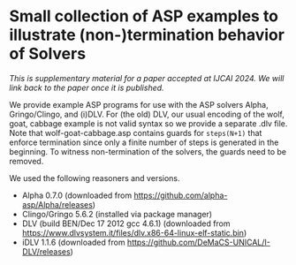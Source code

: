 # Small collection of ASP examples to illustrate (non-)termination behavior of Solvers 

*This is supplementary material for a paper accepted at IJCAI 2024. We will link back to the paper once it is published.*

We provide example ASP programs for use with the ASP solvers 
Alpha, 
Gringo/Clingo, and 
(i)DLV. 
For (the old) DLV, our usual encoding of the wolf, goat, cabbage example is not valid syntax so we provide a separate .dlv file.
Note that wolf-goat-cabbage.asp contains guards for `steps(N+1)` that enforce termination since only a finite number of steps is generated in the beginning. 
To witness non-termination of the solvers, the guards need to be removed.

We used the following reasoners and versions.

- Alpha 0.7.0 (downloaded from https://github.com/alpha-asp/Alpha/releases)
- Clingo/Gringo 5.6.2 (installed via package manager)
- DLV (build BEN/Dec 17 2012   gcc 4.6.1) (downloaded from https://www.dlvsystem.it/files/dlv.x86-64-linux-elf-static.bin)
- iDLV 1.1.6 (downloaded from https://github.com/DeMaCS-UNICAL/I-DLV/releases)

